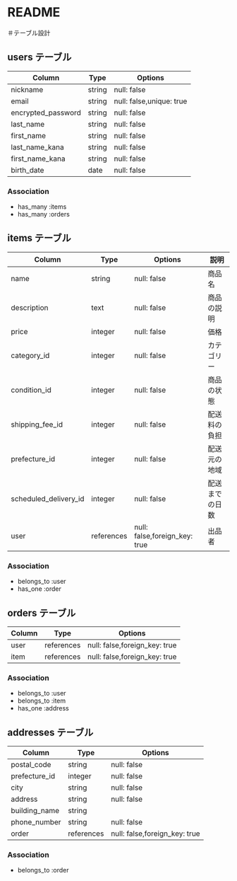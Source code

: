 # README

＃テーブル設計

## users テーブル
| Column             | Type   | Options     |
| ------------------ | ------ | ----------- |
|nickname            | string | null: false |
|email               | string | null: false,unique: true |
|encrypted_password  | string | null: false |
|last_name           | string | null: false |
|first_name          | string | null: false |
|last_name_kana      | string | null: false |
|first_name_kana     | string | null: false |
|birth_date          | date   | null: false |

### Association
- has_many :items
- has_many :orders



## items テーブル
| Column                | Type        | Options       |  説明 
| ------------------    | ------      | -----------   |-----------
|name                   | string      | null: false   |  商品名
|description            | text        | null: false   |  商品の説明
|price                  | integer     | null: false   |  価格
|category_id            | integer     | null: false   |  カテゴリー
|condition_id           | integer     | null: false   |  商品の状態
|shipping_fee_id        | integer     | null: false   |  配送料の負担
|prefecture_id          | integer     | null: false   |  配送元の地域
|scheduled_delivery_id  | integer     | null: false   |  配送までの日数
|user                   | references  | null: false,foreign_key: true| 出品者

### Association
- belongs_to :user
- has_one :order



## orders テーブル
| Column         | Type       | Options     |
| ---------------| ------     | ----------- |
|user            | references | null: false,foreign_key: true |
|item            | references | null: false,foreign_key: true |

### Association
- belongs_to :user
- belongs_to :item
- has_one :address

## addresses テーブル
| Column           | Type       | Options     |
| -----------------| ------     | ----------- |
|postal_code       | string     | null: false |
|prefecture_id     | integer    | null: false |
|city              | string     | null: false |
|address           | string     | null: false |
|building_name     | string     |             |
|phone_number      | string     | null: false |
|order             | references | null: false,foreign_key: true |


### Association
- belongs_to :order